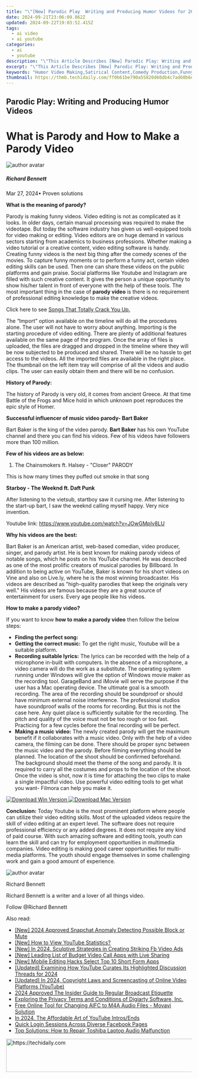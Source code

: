 ```yaml
---
title: "\"[New] Parodic Play  Writing and Producing Humor Videos for 2024\""
date: 2024-09-21T23:06:09.862Z
updated: 2024-09-22T19:03:52.415Z
tags:
  - ai video
  - ai youtube
categories:
  - ai
  - youtube
description: "\"This Article Describes [New] Parodic Play: Writing and Producing Humor Videos for 2024\""
excerpt: "\"This Article Describes [New] Parodic Play: Writing and Producing Humor Videos for 2024\""
keywords: "Humor Video Making,Satirical Content,Comedy Production,Funny Scriptwriting,Parody Creation,Laughter Media,Wit Writing"
thumbnail: https://thmb.techidaily.com/ff0b61be790a55820d60db4c7ad60b6e5b6b95574b036e27c98e637af2bd24e8.jpg
---
```


## Parodic Play: Writing and Producing Humor Videos

# What is Parody and How to Make a Parody Video

![author avatar](https://images.wondershare.com/filmora/article-images/richard-bennett.jpg)

##### Richard Bennett

 Mar 27, 2024• Proven solutions

**What is the meaning of parody?**

Parody is making funny videos. Video editing is not as complicated as it looks. In older days, certain manual processing was required to make the videotape. But today the software industry has given us well-equipped tools for video making or editing. Video editors are on huge demand in various sectors starting from academics to business professions. Whether making a video tutorial or a creative content, video editing software is handy. Creating funny videos is the next big thing after the comedy scenes of the movies. To capture funny moments or to perform a funny act, certain video editing skills can be used. Then one can share these videos on the public platforms and gain praise. Social platforms like Youtube and Instagram are filled with such creative content. It gives the person a unique opportunity to show his/her talent in front of everyone with the help of these tools. The most important thing in the case of **parody video** is there is no requirement of professional editing knowledge to make the creative videos.

Click here to see [Songs That Totally Crack You Up.](https://tools.techidaily.com/wondershare/filmora/download/)

The “Import” option available on the timeline will do all the procedures alone. The user will not have to worry about anything. Importing is the starting procedure of video editing. There are plenty of additional features available on the same page of the program. Once the array of files is uploaded, the files are dragged and dropped in the timeline where they will be now subjected to be produced and shared. There will be no hassle to get access to the videos. All the imported files are available in the right place. The thumbnail on the left item tray will comprise of all the videos and audio clips. The user can easily obtain them and there will be no confusion.

**History of Parody:**

The history of Parody is very old, it comes from ancient Greece. At that time Battle of the Frogs and Mice hold in which unknown poet reproduces the epic style of Homer.

**Successful influencer of music video parody- Bart Baker**

Bart Baker is the king of the video parody. **Bart Baker** has his own YouTube channel and there you can find his videos. Few of his videos have followers more than 100 million.

**Few of his videos are as below:**

1. The Chainsmokers ft. Halsey - "Closer" PARODY

 This is how many times they puffed out smoke in that song

**Starboy - The Weeknd ft. Daft Punk**

After listening to the vietsub, startboy saw it cursing me. After listening to the start-up bart, I saw the weeknd calling myself happy. Very nice invention.

Youtube link: <https://www.youtube.com/watch?v=JOwGMpIv8LU>

**Why his videos are the best:**

Bart Baker is an American artist, web-based comedian, video producer, singer, and parody artist. He is best known for making parody videos of notable songs, which he posts on his YouTube channel. He was described as one of the most prolific creators of musical parodies by Billboard. In addition to being active on YouTube, Baker is known for his short videos on Vine and also on Live.ly, where he is the most winning broadcaster. His videos are described as "high-quality parodies that keep the originals very well." His videos are famous because they are a great source of entertainment for users. Every age people like his videos.

**How to make a parody video?**

If you want to know **how to make a parody video** then follow the below steps:

* **Finding the perfect song:**
* **Getting the correct music:** To get the right music, Youtube will be a suitable platform.
* **Recording suitable lyrics:** The lyrics can be recorded with the help of a microphone in-built with computers. In the absence of a microphone, a video camera will do the work as a substitute. The operating system running under Windows will give the option of Windows movie maker as the recording tool. GarageBand and iMovie will serve the purpose if the user has a Mac operating device. The ultimate goal is a smooth recording. The area of the recording should be soundproof or should have minimum external noise interference. The professional studios have soundproof walls of the rooms for recording. But this is not the case here. Any quiet place is sufficiently suitable for the recording. The pitch and quality of the voice must not be too rough or too fast. Practicing for a few cycles before the final recording will be perfect.
* **Making a music video:** The newly created parody will get the maximum benefit if it collaborates with a music video. Only with the help of a video camera, the filming can be done. There should be proper sync between the music video and the parody. Before filming everything should be planned. The location of the shoot should be confirmed beforehand. The background should meet the theme of the song and parody. It is required to carry all the costumes and props to the location of the shoot. Once the video is shot, now it is time for attaching the two clips to make a single impactful video. Use powerful video editing tools to get what you want- Filmora can help you make it.

[![Download Win Version](https://images.wondershare.com/filmora/guide/download-btn-win.jpg) ](https://tools.techidaily.com/wondershare/filmora/download/) [![Download Mac Version](https://images.wondershare.com/filmora/guide/download-btn-mac.jpg) ](https://tools.techidaily.com/wondershare/filmora/download/)

**Conclusion:** Today Youtube is the most prominent platform where people can utilize their video editing skills. Most of the uploaded videos require the skill of video editing at an expert level. The software does not require professional efficiency or any added degrees. It does not require any kind of paid course. With such amazing software and editing tools, youth can learn the skill and can try for employment opportunities in multimedia companies. Video editing is making good career opportunities for multi-media platforms. The youth should engage themselves in some challenging work and gain a good amount of experience.

![author avatar](https://images.wondershare.com/filmora/article-images/richard-bennett.jpg)

Richard Bennett

Richard Bennett is a writer and a lover of all things video.

Follow @Richard Bennett

<ins class="adsbygoogle"
     style="display:block"
     data-ad-format="autorelaxed"
     data-ad-client="ca-pub-7571918770474297"
     data-ad-slot="1223367746"></ins>

<ins class="adsbygoogle"
     style="display:block"
     data-ad-client="ca-pub-7571918770474297"
     data-ad-slot="8358498916"
     data-ad-format="auto"
     data-full-width-responsive="true"></ins>

<span class="atpl-alsoreadstyle">Also read:</span>
<div><ul>
<li><a href="https://snapchat-videos.techidaily.com/new-2024-approved-snapchat-anomaly-detecting-possible-block-or-mute/"><u>[New] 2024 Approved Snapchat Anomaly Detecting Possible Block or Mute</u></a></li>
<li><a href="https://youtube-lab.techidaily.com/55000419-new-how-to-view-youtube-statistics/"><u>[New] How to View YouTube Statistics?</u></a></li>
<li><a href="https://facebook-clips.techidaily.com/new-in-2024-sculptive-strategies-in-creating-striking-fb-video-ads/"><u>[New] In 2024, Sculptive Strategies in Creating Striking Fb Video Ads</u></a></li>
<li><a href="https://visual-screen-recording.techidaily.com/new-leading-list-of-budget-video-call-apps-with-live-sharing/"><u>[New] Leading List of Budget Video Call Apps with Live Sharing</u></a></li>
<li><a href="https://youtube-lab.techidaily.com/obile-editing-hacks-select-top-10-short-form-apps/"><u>[New] Mobile Editing Hacks Select Top 10 Short Form Apps</u></a></li>
<li><a href="https://youtube-lab.techidaily.com/ed-examining-how-youtube-curates-its-highlighted-discussion-threads-for-2024/"><u>[Updated] Examining How YouTube Curates Its Highlighted Discussion Threads for 2024</u></a></li>
<li><a href="https://youtube-lab.techidaily.com/ed-in-2024-copyright-laws-and-screencasting-of-online-video-platforms-youtube/"><u>[Updated] In 2024, Copyright Laws and Screencasting of Online Video Platforms (YouTube)</u></a></li>
<li><a href="https://youtube-lab.techidaily.com/approved-the-insider-guide-to-regular-broadcast-etiquette/"><u>2024 Approved The Insider Guide to Regular Broadcast Etiquette</u></a></li>
<li><a href="https://discover-amazing.techidaily.com/exploring-the-privacy-terms-and-conditions-of-digiarty-software-inc/"><u>Exploring the Privacy Terms and Conditions of Digiarty Software, Inc.</u></a></li>
<li><a href="https://win-tutorials.techidaily.com/free-online-tool-for-changing-aifc-to-m4a-audio-files-movavi-solution/"><u>Free Online Tool for Changing AIFC to M4A Audio Files - Movavi Solution</u></a></li>
<li><a href="https://youtube-lab.techidaily.com/24-the-affordable-art-of-youtube-introsends/"><u>In 2024, The Affordable Art of YouTube Intros/Ends</u></a></li>
<li><a href="https://facebook.techidaily.com/quick-login-sessions-across-diverse-facebook-pages/"><u>Quick Login Sessions Across Diverse Facebook Pages</u></a></li>
<li><a href="https://sound-issues.techidaily.com/top-solutions-how-to-repair-toshiba-laptop-audio-malfunction/"><u>Top Solutions: How to Repair Toshiba Laptop Audio Malfunction</u></a></li>
</ul></div>

<!-- affiliate ads begin -->
<a href="https://united.elfm.net/c/5597632/517826/4704" target="_top" id="517826">
  <img src="//a.impactradius-go.com/display-ad/4704-517826" border="0" alt="https://techidaily.com" width="728" height="90"/>
</a>
<img height="0" width="0" src="https://united.elfm.net/i/5597632/517826/4704" style="position:absolute;visibility:hidden;" border="0" />
<!-- affiliate ads end -->

